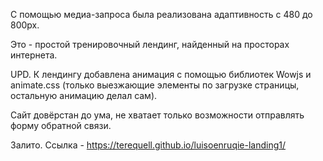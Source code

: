 С помощью медиа-запроса была реализована адаптивность с 480 до 800px. 

Это - простой тренировочный лендинг, найденный на просторах интернета.

UPD. К лендингу добавлена анимация с помощью библиотек Wowjs и animate.css (только выезжающие элементы по загрузке страницы, остальную анимацию делал сам). 

Сайт довёрстан до ума, не хватает только возможности отправлять форму обратной связи.

Залито. Ссылка - https://terequell.github.io/luisoenruqie-landing1/
